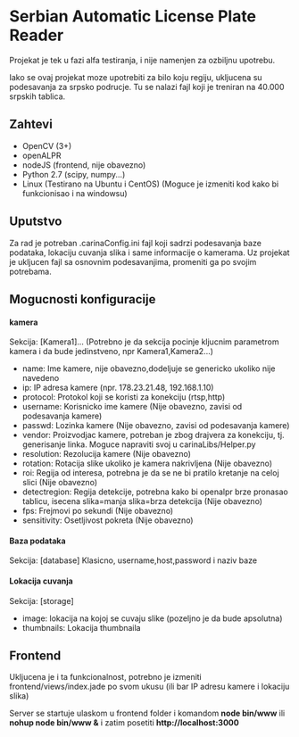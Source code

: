 # Serbian Automatic License Plate Reader

Projekat je tek u fazi alfa testiranja, i nije namenjen za ozbiljnu upotrebu.

Iako se ovaj projekat moze upotrebiti za bilo koju regiju, ukljucena su podesavanja za srpsko podrucje. Tu se nalazi fajl koji je treniran na 40.000 srpskih tablica.

## Zahtevi

- OpenCV (3+)
- openALPR
- nodeJS (frontend, nije obavezno)
- Python 2.7 (scipy, numpy...)
- Linux (Testirano na Ubuntu i CentOS) (Moguce je izmeniti kod kako bi funkcionisao i na windowsu)

## Uputstvo

Za rad je potreban .carinaConfig.ini fajl koji sadrzi podesavanja baze podataka, lokaciju cuvanja slika i same informacije o kamerama. Uz projekat je ukljucen fajl sa osnovnim podesavanjima, promeniti ga po svojim potrebama.

## Mogucnosti konfiguracije

#### kamera
Sekcija: [Kamera1]... (Potrebno je da sekcija pocinje kljucnim parametrom kamera i da bude jedinstveno, npr Kamera1,Kamera2...)
- name: Ime kamere, nije obavezno,dodeljuje se genericko ukoliko nije navedeno
- ip: IP adresa kamere (npr. 178.23.21.48, 192.168.1.10)
- protocol: Protokol koji se koristi za konekciju (rtsp,http)
- username: Korisnicko ime kamere (Nije obavezno, zavisi od podesavanja kamere)
- passwd: Lozinka kamere (Nije obavezno, zavisi od podesavanja kamere)
- vendor: Proizvodjac kamere, potreban je zbog drajvera za konekciju, tj. generisanje linka. Moguce napraviti svoj u carinaLibs/Helper.py
- resolution: Rezolucija kamere (Nije obavezno)
- rotation: Rotacija slike ukoliko je kamera nakrivljena (Nije obavezno)
- roi: Regija od interesa, potrebna je da se ne bi pratilo kretanje na celoj slici (Nije obavezno)
- detectregion: Regija detekcije, potrebna kako bi openalpr brze pronasao tablicu, isecena slika=manja slika=brza detekcija (Nije obavezno)
- fps: Frejmovi po sekundi (Nije obavezno)
- sensitivity: Osetljivost pokreta (Nije obavezno)

#### Baza podataka
Sekcija: [database]
Klasicno, username,host,password i naziv baze

#### Lokacija cuvanja
Sekcija: [storage]
- image: lokacija na kojoj se cuvaju slike (pozeljno je da bude apsolutna)
- thumbnails: Lokacija thumbnaila

## Frontend

Ukljucena je i ta funkcionalnost, potrebno je izmeniti frontend/views/index.jade po svom ukusu (ili bar IP adresu kamere i lokaciju slika)

Server se startuje ulaskom u frontend folder i komandom __node bin/www__ ili __nohup node bin/www &__ i zatim posetiti __http://localhost:3000__